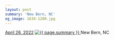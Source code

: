 ```yaml
---
layout: post
summary: 'New Bern, NC'
og_image: 1634-1280.jpg
---
```


<p>
  <time>
    <a href="/1634">April 26, 2022</a>
  </time>
  <a href="/1634">
    <img src="{{ site.assets_url }}/1634-640.jpg" srcset="{{ site.assets_url }}/1634-320.jpg 320w, {{ site.assets_url }}/1634-640.jpg 640w, {{ site.assets_url }}/1634-960.jpg 960w, {{ site.assets_url }}/1634-1280.jpg 1280w" sizes="(min-width: 700px) 50vw, calc(100vw - 2rem)" alt="{{ page.summary }}" />
  </a>
  <span>New Bern, NC</span>
</p>
